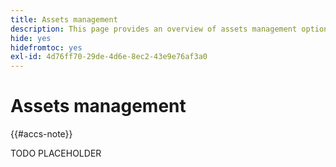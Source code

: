 ```yaml
---
title: Assets management
description: This page provides an overview of assets management options supported by [!DNL Adobe Commerce as a Cloud Service].
hide: yes
hidefromtoc: yes
exl-id: 4d76ff70-29de-4d6e-8ec2-43e9e76af3a0
---
```

# Assets management

{{#accs-note}}

TODO PLACEHOLDER
